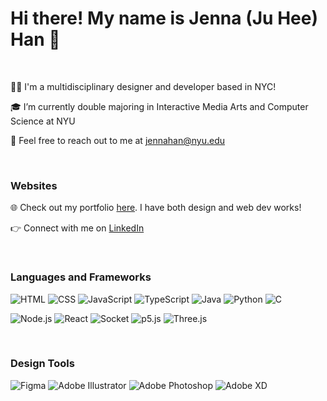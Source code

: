 <h1>Hi there! My name is Jenna (Ju Hee) Han 👋</h1>

<br/>

<p>👩‍💻 I'm a multidisciplinary designer and developer based in NYC!</p>
<p>🎓 I’m currently double majoring in Interactive Media Arts and Computer Science at NYU</p>
<p>💌 Feel free to reach out to me at <a href="mailto:jennahan@nyu.edu">jennahan@nyu.edu</a></p>

<br/>

<h3>Websites</h3>
<p>🌐 Check out my portfolio <a href="https://www.hanjenna.com/" target="_blank">here</a>. I have both design and web dev works!</p>
<p>👉 Connect with me on <a href="https://www.linkedin.com/in/jenna-juhee-han" target="_blank">LinkedIn</a> </p>

<br/>

<h3>Languages and Frameworks</h3>

![HTML](https://img.shields.io/badge/-HTML-000000?style=flat&logo=HTML5)
![CSS](https://img.shields.io/badge/-CSS-000000?style=flat&logo=CSS3)
![JavaScript](https://img.shields.io/badge/-JavaScript-000000?style=flat&logo=javascript)
![TypeScript](https://img.shields.io/badge/-TypeScript-000000?style=flat&logo=typescrip)
![Java](https://img.shields.io/badge/-Java-000000?style=flat&logo=Java)
![Python](https://img.shields.io/badge/-Python-000000?style=flat&logo=python)
![C](https://img.shields.io/badge/-C-000000?style=flat&logo=c)

![Node.js](https://img.shields.io/badge/-Node.js-000000?style=flat&logo=node.js)
![React](https://img.shields.io/badge/-React-000000?style=flat&logo=React)
![Socket](https://img.shields.io/badge/-Socket-000000?style=flat&logo=Socket.io)
![p5.js](https://img.shields.io/badge/-p5.js-000000?style=flat&logo=p5dotjs)
![Three.js](https://img.shields.io/badge/-Three.js-000000?style=flat&logo=threedotjs)

<br/>

<h3>Design Tools</h3>

![Figma](https://img.shields.io/badge/-Figma-000000?style=flat&logo=Figma)
![Adobe Illustrator	](https://img.shields.io/badge/-AdobeIllustrator-000000?style=flat&logo=adobeillustrator)
![Adobe Photoshop	](https://img.shields.io/badge/-AdobePhotoshop-000000?style=flat&logo=adobephotoshop)
![Adobe XD	](https://img.shields.io/badge/-AdobeXD-000000?style=flat&logo=adobexd)
